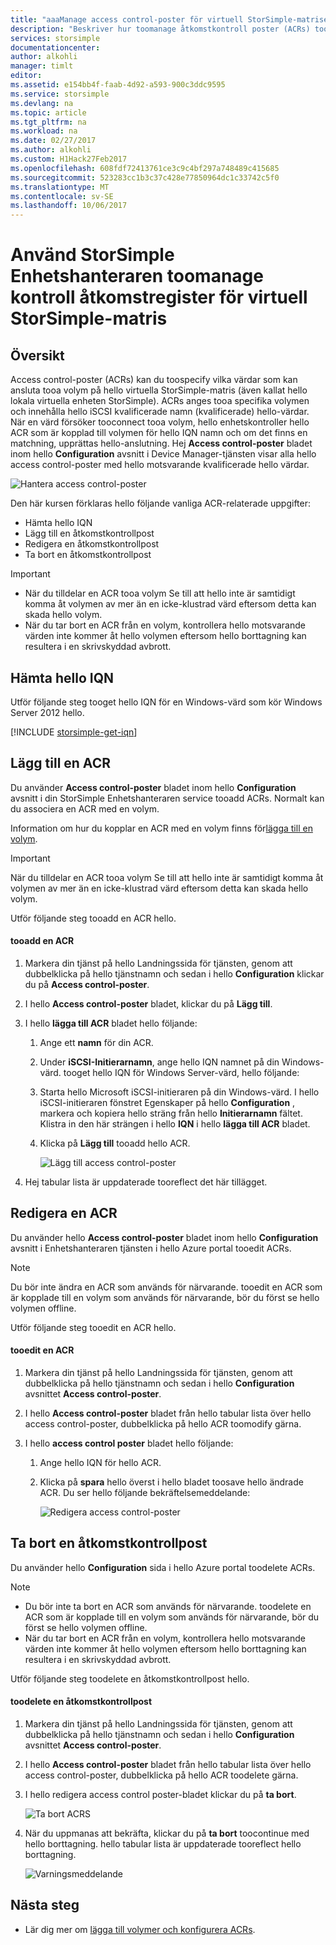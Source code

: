 ```yaml
---
title: "aaaManage access control-poster för virtuell StorSimple-matrisen | Microsoft Docs"
description: "Beskriver hur toomanage åtkomstkontroll poster (ACRs) toodetermine vilka värdar som kan ansluta tooa volym på hello virtuella StorSimple-matris."
services: storsimple
documentationcenter: 
author: alkohli
manager: timlt
editor: 
ms.assetid: e154bb4f-faab-4d92-a593-900c3ddc9595
ms.service: storsimple
ms.devlang: na
ms.topic: article
ms.tgt_pltfrm: na
ms.workload: na
ms.date: 02/27/2017
ms.author: alkohli
ms.custom: H1Hack27Feb2017
ms.openlocfilehash: 608fdf72413761ce3c9c4bf297a748489c415685
ms.sourcegitcommit: 523283cc1b3c37c428e77850964dc1c33742c5f0
ms.translationtype: MT
ms.contentlocale: sv-SE
ms.lasthandoff: 10/06/2017
---
```

# <a name="use-storsimple-device-manager-toomanage-access-control-records-for-storsimple-virtual-array"></a>Använd StorSimple Enhetshanteraren toomanage kontroll åtkomstregister för virtuell StorSimple-matris

## <a name="overview"></a>Översikt

Access control-poster (ACRs) kan du toospecify vilka värdar som kan ansluta tooa volym på hello virtuella StorSimple-matris (även kallat hello lokala virtuella enheten StorSimple). ACRs anges tooa specifika volymen och innehålla hello iSCSI kvalificerade namn (kvalificerade) hello-värdar. När en värd försöker tooconnect tooa volym, hello enhetskontroller hello ACR som är kopplad till volymen för hello IQN namn och om det finns en matchning, upprättas hello-anslutning. Hej **Access control-poster** bladet inom hello **Configuration** avsnitt i Device Manager-tjänsten visar alla hello access control-poster med hello motsvarande kvalificerade hello värdar.

![Hantera access control-poster](./media/storsimple-virtual-array-manage-acrs/ova-manage-acrs.png)

Den här kursen förklaras hello följande vanliga ACR-relaterade uppgifter:

* Hämta hello IQN
* Lägg till en åtkomstkontrollpost
* Redigera en åtkomstkontrollpost
* Ta bort en åtkomstkontrollpost

> [!IMPORTANT]
> 
> * När du tilldelar en ACR tooa volym Se till att hello inte är samtidigt komma åt volymen av mer än en icke-klustrad värd eftersom detta kan skada hello volym.
> * När du tar bort en ACR från en volym, kontrollera hello motsvarande värden inte kommer åt hello volymen eftersom hello borttagning kan resultera i en skrivskyddad avbrott.


## <a name="get-hello-iqn"></a>Hämta hello IQN

Utför följande steg tooget hello IQN för en Windows-värd som kör Windows Server 2012 hello.

[!INCLUDE [storsimple-get-iqn](../../includes/storsimple-get-iqn.md)]

## <a name="add-an-acr"></a>Lägg till en ACR

Du använder **Access control-poster** bladet inom hello **Configuration** avsnitt i din StorSimple Enhetshanteraren service tooadd ACRs. Normalt kan du associera en ACR med en volym.

Information om hur du kopplar en ACR med en volym finns för[lägga till en volym](storsimple-virtual-array-deploy3-iscsi-setup.md#step-3-add-a-volume).

> [!IMPORTANT]
> När du tilldelar en ACR tooa volym Se till att hello inte är samtidigt komma åt volymen av mer än en icke-klustrad värd eftersom detta kan skada hello volym.


Utför följande steg tooadd en ACR hello.

#### <a name="tooadd-an-acr"></a>tooadd en ACR

1. Markera din tjänst på hello Landningssida för tjänsten, genom att dubbelklicka på hello tjänstnamn och sedan i hello **Configuration** klickar du på **Access control-poster**.
2. I hello **Access control-poster** bladet, klickar du på **Lägg till**.
3. I hello **lägga till ACR** bladet hello följande:
   
    1. Ange ett **namn** för din ACR.
    
    2. Under **iSCSI-Initierarnamn**, ange hello IQN namnet på din Windows-värd. tooget hello IQN för Windows Server-värd, hello följande:
   
    3. Starta hello Microsoft iSCSI-initieraren på din Windows-värd. I hello iSCSI-initieraren fönstret Egenskaper på hello **Configuration** , markera och kopiera hello sträng från hello **Initierarnamn** fältet.
    Klistra in den här strängen i hello **IQN** i hello **lägga till ACR** bladet.
   
    6. Klicka på **Lägg till** tooadd hello ACR.  
   
        ![Lägg till access control-poster](./media/storsimple-virtual-array-manage-acrs/ova-add-acrs.png)
4. Hej tabular lista är uppdaterade tooreflect det här tillägget.

## <a name="edit-an-acr"></a>Redigera en ACR

Du använder hello **Access control-poster** bladet inom hello **Configuration** avsnitt i Enhetshanteraren tjänsten i hello Azure portal tooedit ACRs.

> [!NOTE]
> Du bör inte ändra en ACR som används för närvarande. tooedit en ACR som är kopplade till en volym som används för närvarande, bör du först se hello volymen offline.


Utför följande steg tooedit en ACR hello.

#### <a name="tooedit-an-acr"></a>tooedit en ACR

1. Markera din tjänst på hello Landningssida för tjänsten, genom att dubbelklicka på hello tjänstnamn och sedan i hello **Configuration** avsnittet **Access control-poster**.
2. I hello **Access control-poster** bladet från hello tabular lista över hello access control-poster, dubbelklicka på hello ACR toomodify gärna.
3. I hello **access control poster** bladet hello följande:
   
    1. Ange hello IQN för hello ACR.
   
    2. Klicka på **spara** hello överst i hello bladet toosave hello ändrade ACR. Du ser hello följande bekräftelsemeddelande:
   
        ![Redigera access control-poster](./media/storsimple-virtual-array-manage-acrs/ova-edit-acrs.png)

## <a name="delete-an-access-control-record"></a>Ta bort en åtkomstkontrollpost

Du använder hello **Configuration** sida i hello Azure portal toodelete ACRs.

> [!NOTE]
> 
> * Du bör inte ta bort en ACR som används för närvarande. toodelete en ACR som är kopplade till en volym som används för närvarande, bör du först se hello volymen offline.
> * När du tar bort en ACR från en volym, kontrollera hello motsvarande värden inte kommer åt hello volymen eftersom hello borttagning kan resultera i en skrivskyddad avbrott.


Utför följande steg toodelete en åtkomstkontrollpost hello.

#### <a name="toodelete-an-access-control-record"></a>toodelete en åtkomstkontrollpost

1. Markera din tjänst på hello Landningssida för tjänsten, genom att dubbelklicka på hello tjänstnamn och sedan i hello **Configuration** avsnittet **Access control-poster**.

2. I hello **Access control-poster** bladet från hello tabular lista över hello access control-poster, dubbelklicka på hello ACR toodelete gärna.

3. I hello redigera access control poster-bladet klickar du på **ta bort**.
   
    ![Ta bort ACRS](./media/storsimple-virtual-array-manage-acrs/ova-del-acrs.png)

4. När du uppmanas att bekräfta, klickar du på **ta bort** toocontinue med hello borttagning. hello tabular lista är uppdaterade tooreflect hello borttagning.
   
   ![Varningsmeddelande](./media/storsimple-virtual-array-manage-acrs/ova-del-acrs-warning.png)

## <a name="next-steps"></a>Nästa steg

* Lär dig mer om [lägga till volymer och konfigurera ACRs](storsimple-virtual-array-deploy3-iscsi-setup.md#step-3-add-a-volume).

